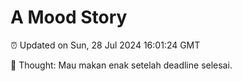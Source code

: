 # A Mood Story

⏰ Updated on Sun, 28 Jul 2024 16:01:24 GMT

💭 Thought: Mau makan enak setelah deadline selesai.

